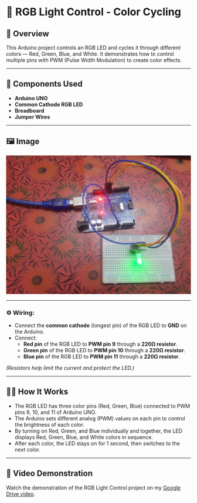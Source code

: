 # 🌈 RGB Light Control - Color Cycling

## 📝 Overview
This Arduino project controls an RGB LED and cycles it through different colors — Red, Green, Blue, and White. It demonstrates how to control multiple pins with PWM (Pulse Width Modulation) to create color effects.

---

## 🧰 Components Used
- **Arduino UNO**
- **Common Cathode RGB LED**
- **Breadboard**
- **Jumper Wires**

---

## 🖼️ Image
![Image](images/RGB-lightcontrol.jpg)

---

### ⚙️ Wiring:
- Connect the **common cathode** (longest pin) of the RGB LED to **GND** on the Arduino.
- Connect:
  - **Red pin** of the RGB LED to **PWM pin 9** through a **220Ω resistor**.
  - **Green pin** of the RGB LED to **PWM pin 10** through a **220Ω resistor**.
  - **Blue pin** of the RGB LED to **PWM pin 11** through a **220Ω resistor**.

*(Resistors help limit the current and protect the LED.)*

---

## 🧑‍🔧 How It Works
- The RGB LED has three color pins (Red, Green, Blue) connected to PWM pins 9, 10, and 11 of Arduino UNO.
- The Arduino sets different analog (PWM) values on each pin to control the brightness of each color.
- By turning on Red, Green, and Blue individually and together, the LED displays Red, Green, Blue, and White colors in sequence.
- After each color, the LED stays on for 1 second, then switches to the next color.

---

## 🎥 Video Demonstration
Watch the demonstration of the RGB Light Control project on my [Google Drive video](https://drive.google.com/file/d/1OjxfuCdDEWiUM8quSlgDRX-URp2I9LQK/view?usp=sharing).
